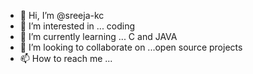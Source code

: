 - 👋 Hi, I’m @sreeja-kc
- 👀 I’m interested in ... coding
- 🌱 I’m currently learning ... C and JAVA
- 💞️ I’m looking to collaborate on ...open source projects
- 📫 How to reach me ... 

<!---
sreeja-kc/sreeja-kc is a ✨ special ✨ repository because its `README.md` (this file) appears on your GitHub profile.
You can click the Preview link to take a look at your changes.
--->
